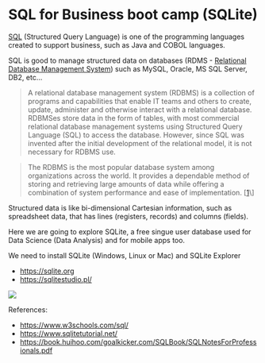 # SQL for Business boot camp (SQLite)

[SQL](https://en.wikipedia.org/wiki/SQL) (Structured Query Language) is one of the programming languages created to support business, such as Java and COBOL languages.

SQL is good to manage structured data on databases (RDMS - [Relational Database Management System](https://en.wikipedia.org/wiki/Relational_database)) such as MySQL, Oracle, MS SQL Server, DB2, etc...

> A relational database management system (RDBMS) is a collection of programs and capabilities that enable IT teams and others to create, update, administer and otherwise interact with a relational database. RDBMSes store data in the form of tables, with most commercial relational database management systems using Structured Query Language (SQL) to access the database. However, since SQL was invented after the initial development of the relational model, it is not necessary for RDBMS use.

> The RDBMS is the most popular database system among organizations across the world. It provides a dependable method of storing and retrieving large amounts of data while offering a combination of system performance and ease of implementation.  \[[1](https://www.techtarget.com/searchdatamanagement/definition/RDBMS-relational-database-management-system#:~:text=An%20RDBMS%20is%20a%20type,storage%20used%20in%20a%20DBMS.)\]

Structured data is like bi-dimensional Cartesian information, such as spreadsheet data, that has lines (registers, records) and columns (fields).

Here we are going to explore SQLite, a free singue user database used for Data Science (Data Analysis) and for mobile apps too.

We need to install SQLite (Windows, Linux or Mac) and SQLite Explorer

- https://sqlite.org
- https://sqlitestudio.pl/

<img src="https://www.sqlitetutorial.net/wp-content/uploads/2015/11/sqlite-sample-database-color.jpg">

References:
- https://www.w3schools.com/sql/
- https://www.sqlitetutorial.net/
- https://book.huihoo.com/goalkicker.com/SQLBook/SQLNotesForProfessionals.pdf
